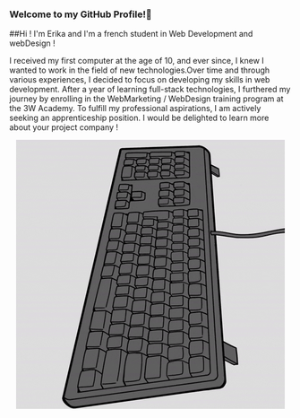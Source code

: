 ### Welcome to my GitHub Profile!👋

##Hi ! I'm Erika and I'm a french student in Web Development and webDesign ! 

I received my first computer at the age of 10, and ever since, I knew I wanted to work in the field of new technologies.Over time and through various experiences, I decided to focus on developing my skills in web development. After a year of learning full-stack technologies, I furthered my journey by enrolling in the WebMarketing / WebDesign training program at the 3W Academy. 
To fulfill my professional aspirations, I am actively seeking an apprenticeship position. I would be delighted to learn more about your project company !
<p align="center">
  <img src="https://github.com/Coussecousse/Coussecousse/blob/main/giphy.gif" alt="Pingouin image"/>
</p>

